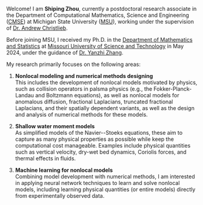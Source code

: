 Welcome! I am **Shiping Zhou**, currently a postdoctoral research associate in the Department of Computational Mathematics, Science and Engineering ([CMSE](https://cmse.msu.edu)) at Michigan State University ([MSU](https://msu.edu/)), working under the supervision of [Dr. Andrew Christlieb](https://directory.natsci.msu.edu/Directory/Profiles/Person/101537).



Before joining MSU, I received my Ph.D. in the [Department of Mathematics and Statistics](https://math.mst.edu/) at [Missouri University of Science and Technology](https://www.mst.edu/) in May 2024, under the guidance of [Dr. Yanzhi Zhang](https://web.mst.edu/~zhangyanz/).

My research primarily focuses on the following areas:

1. **Nonlocal modeling and numerical methods designing**  
   This includes the development of nonlocal models motivated by physics, such as collision operators in palsma physics (e.g., the Fokker-Planck-Landau and Boltzmann equations), as well as nonlocal models for anomalous diffusion, fractional Laplacians, truncated fractional Laplacians, and their spatially dependent variants, as well as the design and analysis of numerical methods for these models.

2. **Shallow water moment models**  
   As simplified models of the Navier--Stoeks equations, these aim to capture as many physical properties as possible while keep the computational cost manageable. Examples include physical quantities such as vertical velocity, dry-wet bed dynamics, Coriolis forces, and thermal effects in fluids.

3. **Machine learning for nonlocal models**  
   Combining model development with numerical methods, I am interested in applying neural network techniques to learn and solve nonlocal models, including learning physical quantities (or entire models) directly from experimentally observed data.

